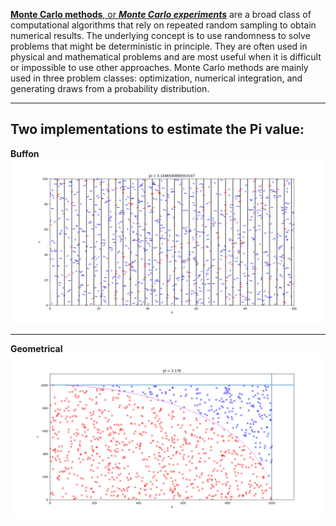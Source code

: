 [**Monte Carlo methods**, or ***Monte Carlo experiments***](https://en.wikipedia.org/wiki/Monte_Carlo_method) are a broad class of computational algorithms that rely on repeated random sampling to obtain numerical results. The underlying concept is to use randomness to solve problems that might be deterministic in principle. They are often used in physical and mathematical problems and are most useful when it is difficult or impossible to use other approaches. Monte Carlo methods are mainly used in three problem classes: optimization, numerical integration, and generating draws from a probability distribution.
***
Two implementations to estimate the Pi value: 
---
**Buffon**
![geometrical](pics/Buffon.png)

---
**Geometrical**
![Buffon's](pics/Geometrical.png)
